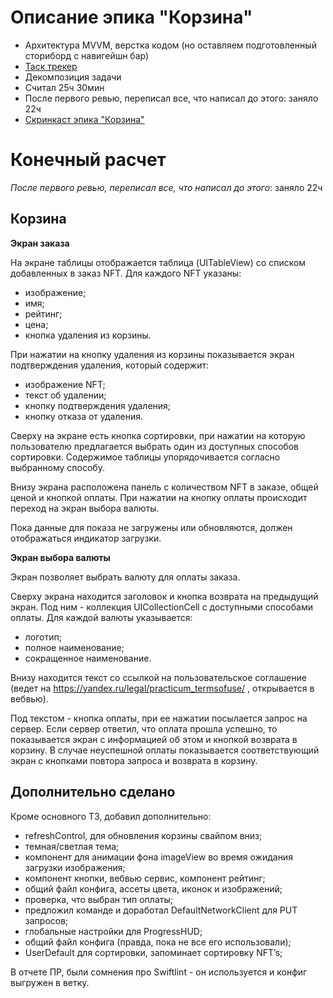 # Описание эпика "Корзина"
- Архитектура MVVM, верстка кодом (но оставляем подготовленный сториборд с навигейшн бар)
- [Таск трекер](https://trello.com/c/iQEKR93Z)
- Декомпозиция задачи
- Считал 25ч 30мин
- После первого ревью, переписал все, что написал до этого: заняло 22ч
- [Скринкаст эпика "Корзина"](https://www.loom.com/share/3b5d6746f3b74aef8ab2caa60915f184?sid=c29691cb-2411-44fd-a482-4855ecd81108)

# Конечный расчет
_После первого ревью, переписал все, что написал до этого_: заняло 22ч

## Корзина

**Экран заказа**

На экране таблицы отображается таблица (UITableView) со списком добавленных в заказ NFT.
Для каждого NFT указаны:
- изображение;
- имя;
- рейтинг;
- цена;
- кнопка удаления из корзины.

При нажатии на кнопку удаления из корзины показывается экран подтверждения удаления, который содержит:
- изображение NFT;
- текст об удалении;
- кнопку подтверждения удаления;
- кнопку отказа от удаления.

Сверху на экране есть кнопка сортировки, при нажатии на которую пользователю предлагается выбрать один из доступных способов сортировки. Содержимое таблицы упорядочивается согласно выбранному способу.

Внизу экрана расположена панель с количеством NFT в заказе, общей ценой и кнопкой оплаты.
При нажатии на кнопку оплаты происходит переход на экран выбора валюты.

Пока данные для показа не загружены или обновляются, должен отображаться индикатор загрузки.

**Экран выбора валюты**

Экран позволяет выбрать валюту для оплаты заказа.

Сверху экрана находится заголовок и кнопка возврата на предыдущий экран.
Под ним - коллекция UICollectionCell с доступными способами оплаты.
Для каждой валюты указывается:
- логотип;
- полное наименование;
- сокращенное наименование.

Внизу находится текст со ссылкой на пользовательское соглашение (ведет на https://yandex.ru/legal/practicum_termsofuse/ , открывается в вебвью).

Под текстом - кнопка оплаты, при ее нажатии посылается запрос на сервер. Если сервер ответил, что оплата прошла успешно, то показывается экран с информацией об этом и кнопкой возврата в корзину. В случае неуспешной оплаты показывается соответствующий экран с кнопками повтора запроса и возврата в корзину.

## Дополнительно сделано
Кроме основного ТЗ, добавил дополнительно:
- refreshControl, для обновления корзины свайпом вниз;
- темная/светлая тема;
- компонент для анимации фона imageView во время ожидания загрузки изображения;
- компонент кнопки, вебвью сервис, компонент рейтинг;
- общий файл конфига, ассеты цвета, иконок и изображений;
- проверка, что выбран тип оплаты;
- предложил команде и доработал DefaultNetworkClient для PUT запросов;
- глобальные настройки для ProgressHUD;
- общий файл конфига (правда, пока не все его использовали);
- UserDefault для сортировки, запоминает сортировку NFT’s;

В отчете ПР, были сомнения про Swiftlint - он используется и конфиг выгружен в ветку.